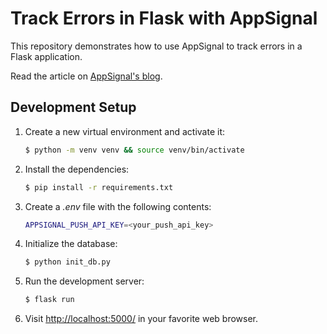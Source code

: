 # Track Errors in Flask with AppSignal

This repository demonstrates how to use AppSignal to track errors in a Flask application.

Read the article on [AppSignal's blog](https://blog.appsignal.com/2024/05/29/track-errors-in-your-python-flask-application-with-appsignal.html).

## Development Setup

1. Create a new virtual environment and activate it:
   
    ```sh
    $ python -m venv venv && source venv/bin/activate
    ```

1. Install the dependencies:

    ```sh
    $ pip install -r requirements.txt
    ```
   
1. Create a *.env* file with the following contents:

    ```sh
    APPSIGNAL_PUSH_API_KEY=<your_push_api_key>
    ```
   
1. Initialize the database:

    ```sh
    $ python init_db.py
    ```
   
1. Run the development server:

    ```sh
    $ flask run
    ```
   
1. Visit [http://localhost:5000/](http://localhost:5000/) in your favorite web browser.
